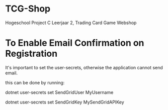 # TCG-Shop
Hogeschool Project C Leerjaar 2, Trading Card Game Webshop


# To Enable Email Confirmation on Registration

It's important to set the user-secrets, otherwise the application cannot send email.

this can be done by running:

dotnet user-secrets set SendGridUser MyUsername
  
  
dotnet user-secrets set SendGridKey MySendGridAPIKey
